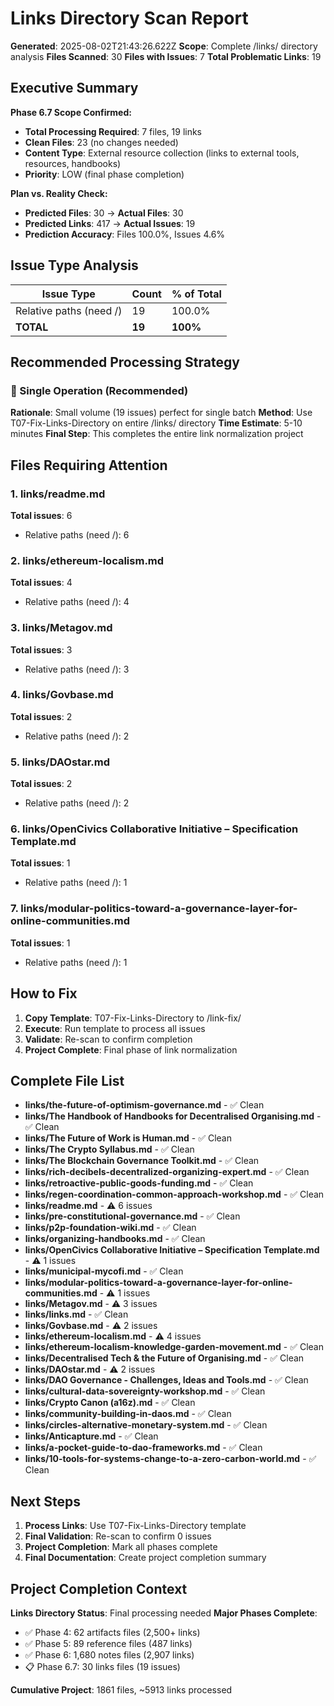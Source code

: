 # Links Directory Scan Report

**Generated**: 2025-08-02T21:43:26.622Z
**Scope**: Complete /links/ directory analysis
**Files Scanned**: 30
**Files with Issues**: 7
**Total Problematic Links**: 19

## Executive Summary

**Phase 6.7 Scope Confirmed:**
- **Total Processing Required**: 7 files, 19 links
- **Clean Files**: 23 (no changes needed)
- **Content Type**: External resource collection (links to external tools, resources, handbooks)
- **Priority**: LOW (final phase completion)

**Plan vs. Reality Check:**
- **Predicted Files**: 30 → **Actual Files**: 30
- **Predicted Links**: 417 → **Actual Issues**: 19
- **Prediction Accuracy**: Files 100.0%, Issues 4.6%

## Issue Type Analysis

| Issue Type | Count | % of Total |
|------------|-------|-----------|
| Relative paths (need /) | 19 | 100.0% |
| **TOTAL** | **19** | **100%** |

## Recommended Processing Strategy

### 🚀 Single Operation (Recommended)
**Rationale**: Small volume (19 issues) perfect for single batch
**Method**: Use T07-Fix-Links-Directory on entire /links/ directory
**Time Estimate**: 5-10 minutes
**Final Step**: This completes the entire link normalization project

## Files Requiring Attention

### 1. links/readme.md
**Total issues**: 6

- Relative paths (need /): 6

### 2. links/ethereum-localism.md
**Total issues**: 4

- Relative paths (need /): 4

### 3. links/Metagov.md
**Total issues**: 3

- Relative paths (need /): 3

### 4. links/Govbase.md
**Total issues**: 2

- Relative paths (need /): 2

### 5. links/DAOstar.md
**Total issues**: 2

- Relative paths (need /): 2

### 6. links/OpenCivics Collaborative Initiative – Specification Template.md
**Total issues**: 1

- Relative paths (need /): 1

### 7. links/modular-politics-toward-a-governance-layer-for-online-communities.md
**Total issues**: 1

- Relative paths (need /): 1

## How to Fix

1. **Copy Template**: T07-Fix-Links-Directory to /link-fix/
2. **Execute**: Run template to process all issues
3. **Validate**: Re-scan to confirm completion
4. **Project Complete**: Final phase of link normalization

## Complete File List

- **links/the-future-of-optimism-governance.md** - ✅ Clean
- **links/The Handbook of Handbooks for Decentralised Organising.md** - ✅ Clean
- **links/The Future of Work is Human.md** - ✅ Clean
- **links/The Crypto Syllabus.md** - ✅ Clean
- **links/The Blockchain Governance Toolkit.md** - ✅ Clean
- **links/rich-decibels-decentralized-organizing-expert.md** - ✅ Clean
- **links/retroactive-public-goods-funding.md** - ✅ Clean
- **links/regen-coordination-common-approach-workshop.md** - ✅ Clean
- **links/readme.md** - ⚠️ 6 issues
- **links/pre-constitutional-governance.md** - ✅ Clean
- **links/p2p-foundation-wiki.md** - ✅ Clean
- **links/organizing-handbooks.md** - ✅ Clean
- **links/OpenCivics Collaborative Initiative – Specification Template.md** - ⚠️ 1 issues
- **links/municipal-mycofi.md** - ✅ Clean
- **links/modular-politics-toward-a-governance-layer-for-online-communities.md** - ⚠️ 1 issues
- **links/Metagov.md** - ⚠️ 3 issues
- **links/links.md** - ✅ Clean
- **links/Govbase.md** - ⚠️ 2 issues
- **links/ethereum-localism.md** - ⚠️ 4 issues
- **links/ethereum-localism-knowledge-garden-movement.md** - ✅ Clean
- **links/Decentralised Tech & the Future of Organising.md** - ✅ Clean
- **links/DAOstar.md** - ⚠️ 2 issues
- **links/DAO Governance - Challenges, Ideas and Tools.md** - ✅ Clean
- **links/cultural-data-sovereignty-workshop.md** - ✅ Clean
- **links/Crypto Canon (a16z).md** - ✅ Clean
- **links/community-building-in-daos.md** - ✅ Clean
- **links/circles-alternative-monetary-system.md** - ✅ Clean
- **links/Anticapture.md** - ✅ Clean
- **links/a-pocket-guide-to-dao-frameworks.md** - ✅ Clean
- **links/10-tools-for-systems-change-to-a-zero-carbon-world.md** - ✅ Clean

## Next Steps

1. **Process Links**: Use T07-Fix-Links-Directory template
2. **Final Validation**: Re-scan to confirm 0 issues
3. **Project Completion**: Mark all phases complete
4. **Final Documentation**: Create project completion summary

## Project Completion Context

**Links Directory Status**: Final processing needed
**Major Phases Complete**:
- ✅ Phase 4: 62 artifacts files (2,500+ links)
- ✅ Phase 5: 89 reference files (487 links)
- ✅ Phase 6: 1,680 notes files (2,907 links)
- 📋 Phase 6.7: 30 links files (19 issues)

**Cumulative Project**: 1861 files, ~5913 links processed
